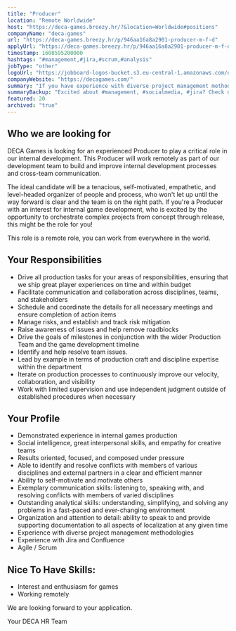 ```yaml
---
title: "Producer"
location: "Remote Worldwide"
host: "https://deca-games.breezy.hr/?&location=Worldwide#positions"
companyName: "deca-games"
url: "https://deca-games.breezy.hr/p/946aa16a8a2901-producer-m-f-d"
applyUrl: "https://deca-games.breezy.hr/p/946aa16a8a2901-producer-m-f-d/apply"
timestamp: 1608595200000
hashtags: "#management,#jira,#scrum,#analysis"
jobType: "other"
logoUrl: "https://jobboard-logos-bucket.s3.eu-central-1.amazonaws.com/deca-games"
companyWebsite: "https://decagames.com/"
summary: "If you have experience with diverse project management methodologies, Deca-games is looking for someone with your knowledge."
summaryBackup: "Excited about #management, #socialmedia, #jira? Check out this job post!"
featured: 20
archived: "true"
---
```


## Who we are looking for

DECA Games is looking for an experienced Producer to play a critical role in our internal development. This Producer will work remotely as part of our development team to build and improve internal development processes and cross-team communication.

The ideal candidate will be a tenacious, self-motivated, empathetic, and level-headed organizer of people and process, who won't let up until the way forward is clear and the team is on the right path. If you're a Producer with an interest for internal game development, who is excited by the opportunity to orchestrate complex projects from concept through release, this might be the role for you!

This role is a remote role, you can work from everywhere in the world.

## Your Responsibilities

*   Drive all production tasks for your areas of responsibilities, ensuring that we ship great player experiences on time and within budget
*   Facilitate communication and collaboration across disciplines, teams, and stakeholders
*   Schedule and coordinate the details for all necessary meetings and ensure completion of action items
*   Manage risks, and establish and track risk mitigation
*   Raise awareness of issues and help remove roadblocks
*   Drive the goals of milestones in conjunction with the wider Production Team and the game development timeline
*   Identify and help resolve team issues.
*   Lead by example in terms of production craft and discipline expertise within the department
*   Iterate on production processes to continuously improve our velocity, collaboration, and visibility
*   Work with limited supervision and use independent judgment outside of established procedures when necessary

## Your Profile

*   Demonstrated experience in internal games production
*   Social intelligence, great interpersonal skills, and empathy for creative teams
*   Results oriented, focused, and composed under pressure
*   Able to identify and resolve conflicts with members of various disciplines and external partners in a clear and efficient manner
*   Ability to self-motivate and motivate others
*   Exemplary communication skills: listening to, speaking with, and resolving conflicts with members of varied disciplines
*   Outstanding analytical skills: understanding, simplifying, and solving any problems in a fast-paced and ever-changing environment
*   Organization and attention to detail: ability to speak to and provide supporting documentation to all aspects of localization at any given time
*   Experience with diverse project management methodologies
*   Experience with Jira and Confluence
*   Agile / Scrum

## Nice To Have Skills:

*   Interest and enthusiasm for games
*   Working remotely

We are looking forward to your application.

Your DECA HR Team
